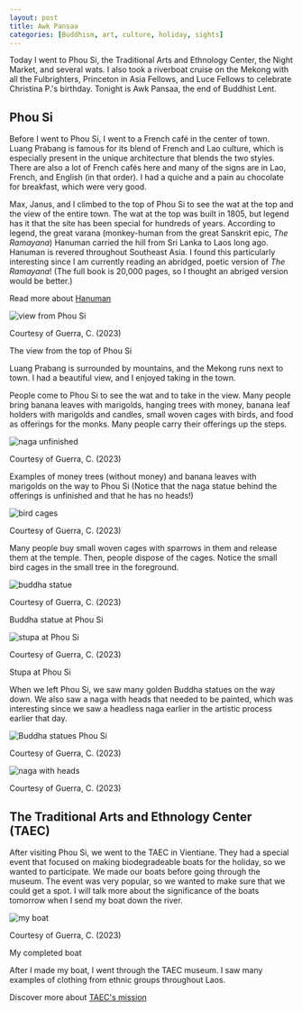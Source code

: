 ```yaml
---
layout: post
title: Awk Pansaa
categories: [Buddhism, art, culture, holiday, sights]
---
```


Today I went to Phou Si, the Traditional Arts and Ethnology Center, the Night Market, and several wats. I also took a riverboat cruise on the Mekong with all the Fulbrighters, Princeton in Asia Fellows, and Luce Fellows to celebrate Christina P.'s birthday. Tonight is Awk Pansaa, the end of Buddhist Lent. 

## Phou Si

Before I went to Phou Si, I went to a French café in the center of town. Luang Prabang is famous for its blend of French and Lao culture, which is especially present in the unique architecture that blends the two styles. There are also a lot of French cafés here and many of the signs are in Lao, French, and English (in that order). I had a quiche and a pain au chocolate for breakfast, which were very good. 

Max, Janus, and I climbed to the top of Phou Si to see the wat at the top and the view of the entire town. The wat at the top was built in 1805, but legend has it that the site has been special for hundreds of years. According to legend, the great varana (monkey-human from the great Sanskrit epic, *The Ramayana*) Hanuman carried the hill from Sri Lanka to Laos long ago. Hanuman is revered throughout Southeast Asia. I found this particularly interesting since I am currently reading an abridged, poetic version of *The Ramayana*! (The full book is 20,000 pages, so I thought an abriged version would be better.)

Read more about [Hanuman](https://www.britannica.com/topic/Hanuman)
 
 ![view from Phou Si](https://lh3.googleusercontent.com/pw/ADCreHdxIZyaKTGauVtYFHauMdtqOKmC5ZjpbVBV_A-YljGEK89hv5lAJf32XsJYsce_KhyZ9DoUFVj4zW6zHh-l90dXb-3IYXp2rf2IjY0gLAUxo1jiDH-0=w1000)

 Courtesy of Guerra, C. (2023)

 The view from the top of Phou Si

 Luang Prabang is surrounded by mountains, and the Mekong runs next to town. I had a beautiful view, and I enjoyed taking in the town. 

 People come to Phou Si to see the wat and to take in the view. Many people bring banana leaves with marigolds, hanging trees with money, banana leaf holders with marigolds and candles, small woven cages with birds, and food as offerings for the monks. Many people carry their offerings up the steps. 

 ![naga unfinished](https://lh3.googleusercontent.com/pw/ADCreHfGxP6mcevNBKBMmfXvmS0OuaQxCIpHIGvivJajTpk51OEvOExxI66PGdm2n_7QsGa3-rtcS1DS5Sdu8GQRgTFZXVHcridk9gIIPeqgaJURWCCj1ntg=w1000)

 Courtesy of Guerra, C. (2023)

 Examples of money trees (without money) and banana leaves with marigolds on the way to Phou Si (Notice that the naga statue behind the offerings is unfinished and that he has no heads!)

![bird cages](https://lh3.googleusercontent.com/pw/ADCreHeqMmss9FhYLCXScuExPXoXt2em7sknUbub5jKGPFlM35CMVxx2Kq4HB0hB6T6XVkeGUZ164YHRrGuD55EM4qA3V7pRN9XbYY4x3FXOshQ3PjLB0gO0=w1000)

Courtesy of Guerra, C. (2023)

Many people buy small woven cages with sparrows in them and release them at the temple. Then, people dispose of the cages. Notice the small bird cages in the small tree in the foreground. 

 ![buddha statue](https://lh3.googleusercontent.com/pw/ADCreHcd5vOCIFILM75RTsc2m7AE0q_rjMWyeNtN06LBIU4RrfSg-iITyK_HpxSEHmpBQYeSh61wc6jr5zIIfM1nCm4rkEaS2BizjmBNxP5raJ2luAxjlmYP=w1000)

 Courtesy of Guerra, C. (2023)

 Buddha statue at Phou Si

![stupa at Phou Si](https://lh3.googleusercontent.com/pw/ADCreHcQAce9kVgtSqhPmwRJQ9eCei3kiOEWm4ncFnf5dncMPVHfOMmPY3RpDxaO38OkRnVOB-gSRBzq3UISEUbwmJvO5Ur_TtyeJMG7QEhFNK6cZsirMz_y=w1000)

Courtesy of Guerra, C. (2023)

Stupa at Phou Si

When we left Phou Si, we saw many golden Buddha statues on the way down. We also saw a naga with heads that needed to be painted, which was interesting since we saw a headless naga earlier in the artistic process earlier that day.

![Buddha statues Phou Si](https://lh3.googleusercontent.com/pw/ADCreHcTzcp-b_sPqPNNH6yQah3bcUMM_c4L_tDPTTYxjCTJ-9v-ef07wVh2JR0aftBNG8LOP-yVXmc-nJCcEeNgxmCyqv2WBsWywOVuoNvOyfSpO0DXmwXu=w1000)

Courtesy of Guerra, C. (2023)

![naga with heads](https://lh3.googleusercontent.com/pw/ADCreHfjH9AvGYctRououXHnSW_EKi3EqPNqFyB0HDo_RdrIhNDZZfWtD15Oc7PM6yPdynxJXEpxz0_q7cU2SxQ9V68kV-EIM40Rih4agFNOaujEXHz7p3dp=w1000)

Courtesy of Guerra, C. (2023)

## The Traditional Arts and Ethnology Center (TAEC)

After visiting Phou Si, we went to the TAEC in Vientiane. They had a special event that focused on making biodegradeable boats for the holiday, so we wanted to participate. We made our boats before going through the museum. The event was very popular, so we wanted to make sure that we could get a spot. I will talk more about the significance of the boats tomorrow when I send my boat down the river. 

![my boat](https://lh3.googleusercontent.com/pw/ADCreHfDwFaoXBzMdRI8iMfVy9eK892tuOyt2rSTIU6MHjY0g_ptbXDgNM7ylg58BNq7hYlhIN60htz1M9MDTxDuAZQ--iOCfQkryUOjD6nV11INTXjxUnl0=w1000)

Courtesy of Guerra, C. (2023)

My completed boat

After I made my boat, I went through the TAEC museum. I saw many examples of clothing from ethnic groups throughout Laos. 

Discover more about [TAEC's mission](https://www.taeclaos.org/)





<!-- Hello and welcome. The only purpose of this post is to greet you when your site comes alive for the first time.  
This post will demonstrate some of the more common content & elements found in posts.  
Feel free to delete this post when you are ready to publish your first post.  

Lorem ipsum dolor sit amet, consectetur adipiscing elit. Fusce bibendum neque eget nunc mattis eu sollicitudin enim tincidunt. Vestibulum lacus tortor, ultricies id dignissim ac, bibendum in velit.

## Some great heading (h2)

Proin convallis mi ac felis pharetra aliquam. Curabitur dignissim accumsan rutrum. In arcu magna, aliquet vel pretium et, molestie et arcu.


Mauris lobortis nulla et felis ullamcorper bibendum. Phasellus et hendrerit mauris. Proin eget nibh a massa vestibulum pretium. Suspendisse eu nisl a ante aliquet bibendum quis a nunc. Praesent varius interdum vehicula. Aenean risus libero, placerat at vestibulum eget, ultricies eu enim. Praesent nulla tortor, malesuada adipiscing adipiscing sollicitudin, adipiscing eget est.

## Another great heading (h2)

Lorem ipsum dolor sit amet, consectetur adipiscing elit. Fusce bibendum neque eget nunc mattis eu sollicitudin enim tincidunt. Vestibulum lacus tortor, ultricies id dignissim ac, bibendum in velit.

### Some great subheading (h3)

Proin convallis mi ac felis pharetra aliquam. Curabitur dignissim accumsan rutrum. In arcu magna, aliquet vel pretium et, molestie et arcu. Mauris lobortis nulla et felis ullamcorper bibendum.

Phasellus et hendrerit mauris. Proin eget nibh a massa vestibulum pretium. Suspendisse eu nisl a ante aliquet bibendum quis a nunc.

### Some great subheading (h3)

Praesent varius interdum vehicula. Aenean risus libero, placerat at vestibulum eget, ultricies eu enim. Praesent nulla tortor, malesuada adipiscing adipiscing sollicitudin, adipiscing eget est.

> This quote will *change* your life. It will reveal the <i>secrets</i> of the universe, and all the wonders of humanity. Don't <em>misuse</em> it.

Lorem ipsum dolor sit amet, consectetur adipiscing elit. Fusce bibendum neque eget nunc mattis eu sollicitudin enim tincidunt.

### Some great subheading (h3)

Vestibulum lacus tortor, ultricies id dignissim ac, bibendum in velit. Proin convallis mi ac felis pharetra aliquam. Curabitur dignissim accumsan rutrum.

In arcu magna, aliquet vel pretium et, molestie et arcu. Mauris lobortis nulla et felis ullamcorper bibendum. Phasellus et hendrerit mauris.

#### You might want a sub-subheading (h4)

In arcu magna, aliquet vel pretium et, molestie et arcu. Mauris lobortis nulla et felis ullamcorper bibendum. Phasellus et hendrerit mauris.

In arcu magna, aliquet vel pretium et, molestie et arcu. Mauris lobortis nulla et felis ullamcorper bibendum. Phasellus et hendrerit mauris.

#### But it's probably overkill (h4)

In arcu magna, aliquet vel pretium et, molestie et arcu. Mauris lobortis nulla et felis ullamcorper bibendum. Phasellus et hendrerit mauris.

##### Could be a smaller sub-heading, `pacman` (h5)

In arcu magna, aliquet vel pretium et, molestie et arcu. Mauris lobortis nulla et felis ullamcorper bibendum. Phasellus et hendrerit mauris.

###### Small yet significant sub-heading  (h6)

In arcu magna, aliquet vel pretium et, molestie et arcu. Mauris lobortis nulla et felis ullamcorper bibendum. Phasellus et hendrerit mauris.

### Highlight the code please!!

{% highlight c %}
float Q_rsqrt( float number )
{
	long i;
	float x2, y;
	const float threehalfs = 1.5F;

	x2 = number * 0.5F;
	y  = number;
	i  = * ( long * ) &y;                       // evil floating point bit level hacking
	i  = 0x5f3759df - ( i >> 1 );               // what the fuck? 
	y  = * ( float * ) &i;
	y  = y * ( threehalfs - ( x2 * y * y ) );   // 1st iteration
//	y  = y * ( threehalfs - ( x2 * y * y ) );   // 2nd iteration, this can be removed

	return y;
}
{% endhighlight %}

### Oh hai, an unordered list!!

In arcu magna, aliquet vel pretium et, molestie et arcu. Mauris lobortis nulla et felis ullamcorper bibendum. Phasellus et hendrerit mauris.

- First item, yo
- Second item, dawg
- Third item, what what?!
- Fourth item, fo sheezy my neezy

### Oh hai, an ordered list!!

In arcu magna, aliquet vel pretium et, molestie et arcu. Mauris lobortis nulla et felis ullamcorper bibendum. Phasellus et hendrerit mauris.

1. First item, yo
2. Second item, dawg
3. Third item, what what?!
4. Fourth item, fo sheezy my neezy

## Headings are cool! (h2)

Proin eget nibh a massa vestibulum pretium. Suspendisse eu nisl a ante aliquet bibendum quis a nunc. Praesent varius interdum vehicula. Aenean risus libero, placerat at vestibulum eget, ultricies eu enim. Praesent nulla tortor, malesuada adipiscing adipiscing sollicitudin, adipiscing eget est.

Praesent nulla tortor, malesuada adipiscing adipiscing sollicitudin, adipiscing eget est.

Proin eget nibh a massa vestibulum pretium. Suspendisse eu nisl a ante aliquet bibendum quis a nunc.

### Tables

Title 1               | Title 2               | Title 3               | Title 4
--------------------- | --------------------- | --------------------- | ---------------------
lorem                 | lorem ipsum           | lorem ipsum dolor     | lorem ipsum dolor sit
lorem ipsum dolor sit | lorem ipsum dolor sit | lorem ipsum dolor sit | lorem ipsum dolor sit
lorem ipsum dolor sit | lorem ipsum dolor sit | lorem ipsum dolor sit | lorem ipsum dolor sit
lorem ipsum dolor sit | lorem ipsum dolor sit | lorem ipsum dolor sit | lorem ipsum dolor sit

Title 1 | Title 2 | Title 3 | Title 4
--- | --- | --- | ---
lorem | lorem ipsum | lorem ipsum dolor | lorem ipsum dolor sit
lorem ipsum dolor sit amet | lorem ipsum dolor sit amet consectetur | lorem ipsum dolor sit amet | lorem ipsum dolor sit
lorem ipsum dolor | lorem ipsum | lorem | lorem ipsum
lorem ipsum dolor | lorem ipsum dolor sit | lorem ipsum dolor sit amet | lorem ipsum dolor sit amet consectetur -->
